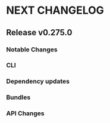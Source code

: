 # NEXT CHANGELOG

## Release v0.275.0

### Notable Changes

### CLI

### Dependency updates

### Bundles

### API Changes
